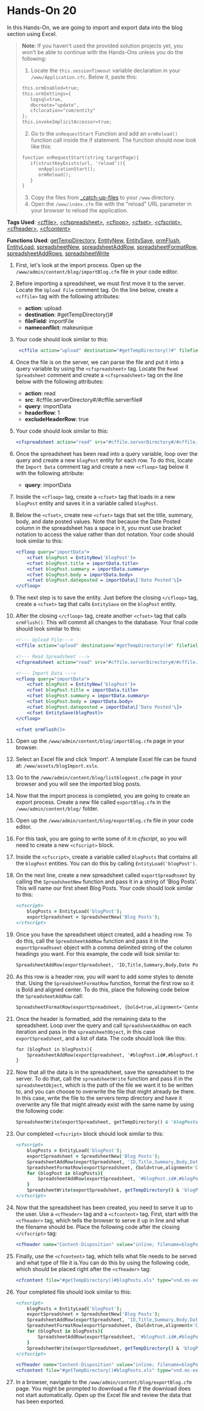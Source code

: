# Hands-On 20

In this Hands-On, we are going to import and export data into the blog section using Excel.

> **Note**: If you haven't used the provided solution projects yet, you won't be able to continue with the Hands-Ons unless you do the following:
> 1. Locate the `this.sessionTimeout` variable declaration in your `/www/Application.cfc`. Below it, paste this:
>
>  ```cfml
>  this.ormEnabled=true;
>  this.ormSettings={
>     logsql=true,
>     dbcreate="update",
>     cfclocation="com/entity"
>  };
>  this.invokeImplicitAccessor=true;
>  ```
>
> 2. Go to the `onRequestStart` Function and add an `ormReload()` function call inside the if statement. The function should now look like this:
>
>  ```cfml
>  function onRequestStart(string targetPage){
>     if(structKeyExists(url, 'reload')){
>        onApplicationStart();
>        ormReload();
>     }
>  }
>  ```
> 
> 3. Copy the files from [_catch-up-files](_catch-up-files/) to your `/www` directory.
> 4. Open the `/www/index.cfm` file with the "reload" URL parameter in your browser to reload the application.

**Tags Used**: [\<cffile>](https://helpx.adobe.com/coldfusion/cfml-reference/coldfusion-tags/tags-f/cffile.html), [\<cfspreadsheet>](https://helpx.adobe.com/coldfusion/cfml-reference/coldfusion-tags/tags-r-s/cfspreadsheet.html), [\<cfloop>](https://helpx.adobe.com/coldfusion/cfml-reference/coldfusion-tags/tags-j-l/cfloop.html), [\<cfset>](https://helpx.adobe.com/coldfusion/cfml-reference/coldfusion-tags/tags-r-s/cfset.html), [\<cfscript>](https://helpx.adobe.com/coldfusion/cfml-reference/coldfusion-tags/tags-r-s/cfscript.html), [\<cfheader>](https://helpx.adobe.com/coldfusion/cfml-reference/coldfusion-tags/tags-g-h/cfheader.html), [\<cfcontent>](https://helpx.adobe.com/coldfusion/cfml-reference/coldfusion-tags/tags-c/cfcontent.html)

**Functions Used**: [getTempDirectory](https://helpx.adobe.com/coldfusion/cfml-reference/coldfusion-functions/functions-e-g/gettempdirectory.html), [EntityNew](https://helpx.adobe.com/coldfusion/cfml-reference/coldfusion-functions/functions-e-g/entitynew.html), [EntitySave](https://helpx.adobe.com/coldfusion/cfml-reference/coldfusion-functions/functions-e-g/entitysave.html), [ormFlush](https://helpx.adobe.com/coldfusion/cfml-reference/coldfusion-functions/functions-m-r/ormflush.html), [EntityLoad](https://helpx.adobe.com/coldfusion/cfml-reference/coldfusion-functions/functions-e-g/entityload.html), [spreadsheetNew](https://helpx.adobe.com/coldfusion/cfml-reference/coldfusion-functions/functions-s/spreadsheetnew.html), [spreadsheetAddRow](https://helpx.adobe.com/coldfusion/cfml-reference/coldfusion-functions/functions-s/spreadsheetaddrow.html), [spreadsheetFormatRow](https://helpx.adobe.com/coldfusion/cfml-reference/coldfusion-functions/functions-s/spreadsheetformatrow.html), [spreadsheetAddRows](https://helpx.adobe.com/coldfusion/cfml-reference/coldfusion-functions/functions-s/spreadsheetaddrows.html), [spreadsheetWrite](https://helpx.adobe.com/coldfusion/cfml-reference/coldfusion-functions/functions-s/spreadsheetwrite.html)

1. First, let's look at the import process. Open up the `/www/admin/content/blog/importBlog.cfm` file in your code editor.
1. Before importing a spreadsheet, we must first move it to the server. Locate the `Upload File` comment tag. On the line below, create a `<cffile>` tag with the following attributes:
    * **action**: upload
    * **destination**: #getTempDirectory()#
    * **fileField**: importFile
    * **nameconflict**: makeunique
1. Your code should look similar to this:

   ```cfml
    <cffile action="upload" destination="#getTempDirectory()#" filefield="importFile" nameconflict="makeunique">
   ```

1. Once the file is on the server, we can parse the file and put it into a query variable by using the `<cfspreadsheet>` tag. Locate the `Read Spreadsheet` comment and create a `<cfspreadsheet>` tag on the line below with the following attributes:
    * **action**: read
    * **src**: #cffile.serverDirectory#/#cffile.serverfile#
    * **query**: importData
    * **headerRow**: 1
    * **excludeHeaderRow**: true
1. Your code should look similar to this:

    ```cfml
    <cfspreadsheet action="read" src="#cffile.serverDirectory#/#cffile.serverfile#" query="importData" headerrow="1" excludeheaderrow="true">
    ```

1. Once the spreadsheet has been read into a query variable, loop over the query and create a new `blogPost` entity for each row. To do this, locate the `Import Data` comment tag and create a new `<cfloop>` tag below it with the following attribute:
    * **query**: importData
1. Inside the `<cfloop>` tag, create a `<cfset>` tag that loads in a new `blogPost` entity and saves it in a variable called `blogPost`.
1. Below the `<cfset>`, create new `<cfset>` tags that set the title, summary, body, and date posted values. Note that because the Date Posted column in the spreadsheet has a space in it, you must use bracket notation to access the value rather than dot notation. Your code should look similar to this:

    ```cfml
    <cfloop query="importData">
        <cfset blogPost = EntityNew('blogPost')>
        <cfset blogPost.title = importData.title>
        <cfset blogPost.summary = importData.summary>
        <cfset blogPost.body = importData.body>
        <cfset blogPost.dateposted = importData\['Date Posted'\]>
    </cfloop>
    ```

1. The next step is to save the entity. Just before the closing `</cfloop>` tag, create a `<cfset>` tag that calls `EntitySave` on the `blogPost` entity.
1. After the closing `</cfloop>` tag, create another `<cfset>` tag that calls `ormFlush()`. This will commit all changes to the database. Your final code should look similar to this:

    ```cfml
    <!--- Upload File--->
    <cffile action="upload" destination="#getTempDirectory()#" filefield="importFile" nameconflict="makeunique">

    <!--- Read Spreadsheet --->
    <cfspreadsheet action="read" src="#cffile.serverDirectory#/#cffile.serverfile#" query="importData" headerrow="1" excludeheaderrow="true">

    <!--- Import Data --->
    <cfloop query="importData">
        <cfset blogPost = EntityNew('blogPost')>
        <cfset blogPost.title = importData.title>
        <cfset blogPost.summary = importData.summary>
        <cfset blogPost.body = importData.body>
        <cfset blogPost.dateposted = importData\['Date Posted'\]>
        <cfset EntitySave(blogPost)>
    </cfloop>

    <cfset ormFlush()>
    ```

1. Open up the `/www/admin/content/blog/importBlog.cfm` page in your browser.
1. Select an Excel file and click 'Import'. A template Excel file can be found at: `/www/assets/blogImport.xslx`.
1. Go to the `/www/admin/content/blog/listblogpost.cfm` page in your browser and you will see the imported blog posts.
1. Now that the import process is completed, you are going to create an export process. Create a new file called `exportBlog.cfm` in the `/www/admin/content/blog/` folder.
1. Open up the `/www/admin/content/blog/exportBlog.cfm` file in your code editor.
1. For this task, you are going to write some of it in *cfscript*, so you will need to create a new `<cfscript>` block.
1. Inside the `<cfscript>`, create a variable called `blogPosts` that contains all the `blogPost` entities. You can do this by calling `EntityLoad('blogPost')`.
1. On the next line, create a new spreadsheet called `exportSpreadhseet` by calling the `SpreadsheetNew` function and pass it in a string of 'Blog Posts'. This will name our first sheet Blog Posts. Your code should look similar to this:

    ```cfml
    <cfscript>
        blogPosts = EntityLoad('blogPost');
        exportSpreadsheet = SpreadsheetNew('Blog Posts');
    </cfscript>
    ```

1. Once you have the spreadsheet object created, add a heading row. To do this, call the `SpreadsheetAddRow` function and pass it in the `exportSpreadhseet` object with a comma delimited string of the column headings you want. For this example, the code will look similar to:

    ```cfml
    SpreadsheetAddRow(exportSpreadsheet, 'ID,Title,Summary,Body,Date Posted');
    ```

1. As this row is a header row, you will want to add some styles to denote that. Using the `SpreadsheetFormatRow` function, format the first row so it is Bold and aligned center. To do this, place the following code below the `SpreadsheetAddRow` call:

    ```cfml
    SpreadsheetFormatRow(exportSpreadsheet, {bold=true,alignment='Center'}, 1);
    ```

1. Once the header is formatted, add the remaining data to the spreadsheet. Loop over the query and call `SpreadsheetAddRow` on each iteration and pass in the `spreadsheetObject`, in this case `exportSpreadsheet`, and a list of data. The code should look like this:

    ```cfml
    for (blogPost in blogPosts){
        SpreadsheetAddRow(exportSpreadsheet, '#blogPost.id#,#blogPost.title#,#blogPost.summary#,#blogPost.body#,#blogPost.datePosted#');
    }
    ```

1. Now that all the data is in the spreadsheet, save the spreadsheet to the server. To do that, call the `spreadsheetWrite` function and pass it in the `spreadsheetObject`, which is the path of the file we want it to be written to, and you can choose to overwrite the file that might already be there. In this case, write the file to the servers temp directory and have it overwrite any file that might already exist with the same name by using the following code:

    ```cfml
    SpreadsheetWrite(exportSpreadsheet, getTempDirectory() & 'blogPosts.xls', true);
    ```

1. Our completed `<cfscript>` block should look similar to this:

    ```cfml
    <cfscript>
        blogPosts = EntityLoad('blogPost');
        exportSpreadsheet = SpreadsheetNew('Blog Posts');
        SpreadsheetAddRow(exportSpreadsheet, 'ID,Title,Summary,Body,Date Posted');
        SpreadsheetFormatRow(exportSpreadsheet, {bold=true,alignment='Center'}, 1);
        for (blogPost in blogPosts){
            SpreadsheetAddRow(exportSpreadsheet, '#blogPost.id#,#blogPost.title#,#blogPost.summary#,#blogPost.body#,#blogPost.datePosted#');
        }
        SpreadsheetWrite(exportSpreadsheet, getTempDirectory() & 'blogPosts.xls', true);
    </cfscript>
    ```

1. Now that the spreadsheet has been created, you need to serve it up to the user. Use a `<cfheader>` tag and a `<cfcontent>` tag. First, start with the `<cfheader>` tag, which tells the browser to serve it up in line and what the filename should be. Place the following code after the closing `</cfscript>` tag:

    ```cfml
    <cfheader name="Content-Disposition" value="inline; filename=blogPosts.xls">
    ```

1. Finally, use the `<cfcontent>` tag, which tells what file needs to be served and what type of file it is.You can do this by using the following code, which should be placed right after the `<cfheader>` tag:

    ```cfml
    <cfcontent file="#getTempDirectory()#blogPosts.xls" type="vnd.ms-excel">
    ```

1. Your completed file should look similar to this:

    ```cfml
    <cfscript>
        blogPosts = EntityLoad('blogPost');
        exportSpreadsheet = SpreadsheetNew('Blog Posts');
        SpreadsheetAddRow(exportSpreadsheet, 'ID,Title,Summary,Body,Date Posted');
        SpreadsheetFormatRow(exportSpreadsheet, {bold=true,alignment='Center'}, 1);
        for (blogPost in blogPosts){
            SpreadsheetAddRow(exportSpreadsheet, '#blogPost.id#,#blogPost.title#,#blogPost.summary#,#blogPost.body#,#blogPost.datePosted#');
        }
        SpreadsheetWrite(exportSpreadsheet, getTempDirectory() & 'blogPosts.xls', true);
    </cfscript>

    <cfheader name="Content-Disposition" value="inline; filename=blogPosts.xls">
    <cfcontent file="#getTempDirectory()#blogPosts.xls" type="vnd.ms-excel">
    ```

1. In a browser, navigate to the `/www/admin/content/blog/exportBlog.cfm` page. You might be prompted to download a file if the download does not start automatically. Open up the Excel file and review the data that has been exported.
